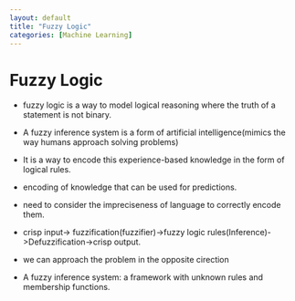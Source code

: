```yaml
---
layout: default
title: "Fuzzy Logic"
categories: [Machine Learning]
---
```


# Fuzzy Logic

- fuzzy logic is a way to model logical reasoning where the truth of a statement is not binary.

- A fuzzy inference system is a form of artificial intelligence(mimics the way humans approach solving problems)

- It is a way to encode this experience-based knowledge in the form of logical rules.

- encoding of knowledge that can be used for predictions.

- need to consider the impreciseness of language to correctly encode them.

- crisp input-> fuzzification(fuzzifier)->fuzzy logic rules(Inference)->Defuzzification->crisp output.

- we can approach the problem in the opposite cirection

- A fuzzy inference system: a framework with unknown rules and membership functions.
  